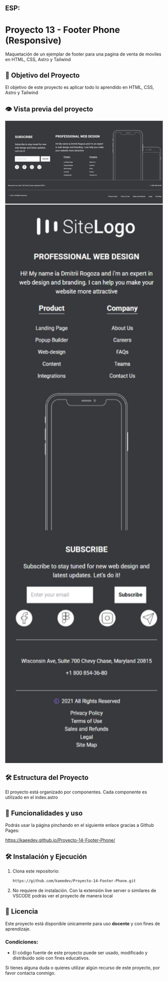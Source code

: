 ## ESP:

# Proyecto 13 - Footer Phone (Responsive)

Maquetación de un ejemplar de footer para una pagina de venta de moviles en HTML, CSS, Astro y Tailwind

## 🎯 Objetivo del Proyecto

El objetivo de este proyecto es aplicar todo lo aprendido en HTML, CSS, Astro y Tailwind

## 👁️ Vista previa del proyecto
<img src="public/assets/preview.jpeg" width=1200>
<img src="public/assets/previewmobile.jpeg" width=1200>



## 🛠️ Estructura del Proyecto

El proyecto está organizado por componentes. Cada componente es utilizado en el index.astro


## 🚀 Funcionalidades y uso

Podrás usar la página pinchando en el siguiente enlace gracias a Github Pages:

https://kaeedev.github.io/Proyecto-14-Footer-Phone/

## 🛠️ Instalación y Ejecución

1. Clona este repositorio:
   ```bash
   https://github.com/kaeedev/Proyecto-14-Footer-Phone.git

2. No requiere de instalación. Con la extensión live server o similares de VSCODE podrás ver el proyecto de manera local

## 📝 Licencia

Este proyecto está disponible únicamente para uso **docente** y con fines de aprendizaje.

### Condiciones:
- El código fuente de este proyecto puede ser usado, modificado y distribuido solo con fines educativos.

Si tienes alguna duda o quieres utilizar algún recurso de este proyecto, por favor contacta conmigo.
